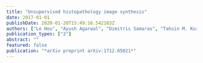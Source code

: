 ```yaml
---
title: "Unsupervised histopathology image synthesis"
date: 2017-01-01
publishDate: 2020-01-20T15:49:16.542183Z
authors: ["Le Hou", "Ayush Agarwal", "Dimitris Samaras", "Tahsin M. Kurc", "Rajarsi R. Gupta", "Joel H. Saltz"]
publication_types: ["2"]
abstract: ""
featured: false
publication: "*arXiv preprint arXiv:1712.05021*"
---
```


